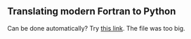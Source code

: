 ## Translating modern Fortran to Python

Can be done automatically? Try [this link](https://www.codeconvert.ai/fortran-to-python-converter). The file was too big.
